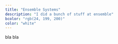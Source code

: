 ```yaml
---
title: "Ensemble Systems"
description: "I did a bunch of stuff at ensemble"
bcolor: "rgb(24, 199, 200)"
color: "white"
---
```

bla bla